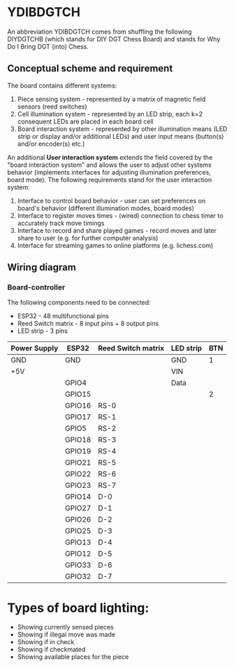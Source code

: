 # YDIBDGTCH

An abbreviation YDIBDGTCH comes from shuffling the following DIYDGTCHB (which stands for DIY DGT Chess Board) and stands for Why Do I Bring DGT (into) Chess.

## Conceptual scheme and requirement

The board contains different systems:

1. Piece sensing system - represented by a matrix of magnetic field sensors (reed switches)
2. Cell illumination system - represented by an LED strip, each k=2 consequent LEDs are placed in each board cell
3. Board interaction system - represented by other illumination means (LED strip or display and/or additional LEDs) and user input means (button(s) and/or encoder(s) etc.)

An additional __User interaction system__ extends the field covered by the "board interaction system" and allows the user to adjust other systems behavior (implements interfaces for adjusting illumination preferences, board mode). The following requirements stand for the user interaction system:

1. Interface to control board behavior - user can set preferences on board's behavior (different illumination modes, board modes)
2. Interface to register moves times - (wired) connection to chess timer to accurately track move timings
3. Interface to record and share played games - record moves and later share to user (e.g. for further computer analysis)
4. Interface for streaming games to online platforms (e.g. lichess.com)

## Wiring diagram

### Board-controller

The following components need to be connected:

- ESP32 - 48 multifunctional pins
- Reed Switch matrix - 8 input pins + 8 output pins
- LED strip - 3 pins

| Power Supply | ESP32  | Reed Switch matrix | LED strip | BTN |
|--------------|--------|--------------------|-----------|-----|
| GND          | GND    |                    | GND       | 1   |
| +5V          |        |                    | VIN       |     |
|              | GPIO4  |                    | Data      |     |
|              | GPIO15 |                    |           | 2   |
|              | GPIO16 | RS-0               |           |     |
|              | GPIO17 | RS-1               |           |     |
|              | GPIO5  | RS-2               |           |     |
|              | GPIO18 | RS-3               |           |     |
|              | GPIO19 | RS-4               |           |     |
|              | GPIO21 | RS-5               |           |     |
|              | GPIO22 | RS-6               |           |     |
|              | GPIO23 | RS-7               |           |     |
|              | GPIO14 | D-0                |           |     |
|              | GPIO27 | D-1                |           |     |
|              | GPIO26 | D-2                |           |     |
|              | GPIO25 | D-3                |           |     |
|              | GPIO13 | D-4                |           |     |
|              | GPIO12 | D-5                |           |     |
|              | GPIO33 | D-6                |           |     |
|              | GPIO32 | D-7                |           |     |

# Types of board lighting:

- Showing currently sensed pieces
- Showing if illegal move was made
- Showing if in check
- Showing if checkmated
- Showing available places for the piece